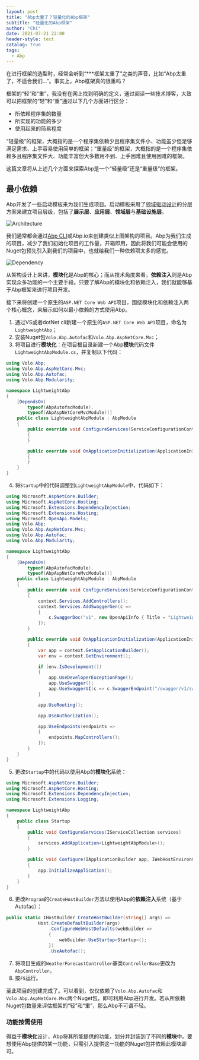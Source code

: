 ```yaml
---
layout: post
title: "Abp太重了？轻量化的Abp框架"
subtitle: "轻量化的Abp框架"
author: "Chi"
date: 2021-07-21 22:00
header-style: text
catalog: true
tags:
  - Abp
---
```



在进行框架的选型时，经常会听到“***框架太重了”之类的声音，比如“Abp太重了，不适合我们...”。事实上，Abp框架真的很重吗？

框架的“轻”和“重”，我没有在网上找到明确的定义，通过阅读一些技术博客，大致可以把框架的“轻”和“重”通过以下几个方面进行区分：

- 所依赖程序集的数量
- 所实现的功能的多少
- 使用起来的简易程度

“轻量级”的框架，大概指的是一个程序集依赖少且程序集文件小、功能虽少但足够满足需求、上手容易使用简单的框架；“重量级”的框架，大概指的是一个程序集依赖多且程序集文件大、功能丰富但大多数用不到、上手困难且使用困难的框架。

这篇文章将从上述几个方面来探索Abp是一个“轻量级”还是“重量级”的框架。

## 最小依赖

Abp开发了一些启动模板来为我们生成项目。启动模板采用了[领域驱动设计](https://docs.abp.io/en/abp/latest/Domain-Driven-Design)的分层方案来建立项目层级，包括了**展示层**、**应用层**、**领域层**与**基础设施层**。

![Architecture](/img/in-post/2021-07-22-Lightweight-Abp/Architecture.png)

我们通常都会通过[Abp CLI](https://docs.abp.io/en/abp/latest/CLI)或Abp.io来创建类似上图架构的项目。Abp为我们生成的项目，减少了我们初始化项目的工作量，开箱即用，因此将我们可能会使用的Nuget包预先引入到我们的项目中，也就给我们一种依赖项太多的感觉。

![Dependency](/img/in-post/2021-07-22-Lightweight-Abp/Dependency.png)

从架构设计上来讲，**模块化**是Abp的核心；而从技术角度来看，**依赖注入**则是Abp实现众多功能的一个主要手段。只要了解Abp的模块化和依赖注入，我们就能够基于Abp框架来进行项目开发。

接下来将创建一个原生的`ASP.NET Core Web API`项目，围绕模块化和依赖注入两个核心概念，来展示如何以最小依赖的方式使用Abp。

1. 通过VS或者dotNet cli新建一个原生的`ASP.NET Core Web API`项目，命名为`LightweightAbp`；
2. 安装Nuget包`Volo.Abp.Autofac`和`Volo.Abp.AspNetCore.Mvc`；
3. 将项目进行**模块化**：在项目根目录新建一个Abp**模块**代码文件`LightweightAbpModule.cs`，并复制以下代码：

```C#
using Volo.Abp;
using Volo.Abp.AspNetCore.Mvc;
using Volo.Abp.Autofac;
using Volo.Abp.Modularity;

namespace LightweightAbp
{
    [DependsOn(
        typeof(AbpAutofacModule),
        typeof(AbpAspNetCoreMvcModule))]
    public class LightweightAbpModule : AbpModule
    {
        public override void ConfigureServices(ServiceConfigurationContext context)
        {
        }

        public override void OnApplicationInitialization(ApplicationInitializationContext context)
        {
        }
    }
}
```

4. 将`Startup`中的代码调整到`LightweightAbpModule`中，代码如下：

``` C#
using Microsoft.AspNetCore.Builder;
using Microsoft.AspNetCore.Hosting;
using Microsoft.Extensions.DependencyInjection;
using Microsoft.Extensions.Hosting;
using Microsoft.OpenApi.Models;
using Volo.Abp;
using Volo.Abp.AspNetCore.Mvc;
using Volo.Abp.Autofac;
using Volo.Abp.Modularity;

namespace LightweightAbp
{
    [DependsOn(
        typeof(AbpAutofacModule),
        typeof(AbpAspNetCoreMvcModule))]
    public class LightweightAbpModule : AbpModule
    {
        public override void ConfigureServices(ServiceConfigurationContext context)
        {
            context.Services.AddControllers();
            context.Services.AddSwaggerGen(c =>
            {
                c.SwaggerDoc("v1", new OpenApiInfo { Title = "LightweightAbp", Version = "v1" });
            });
        }

        public override void OnApplicationInitialization(ApplicationInitializationContext context)
        {
            var app = context.GetApplicationBuilder();
            var env = context.GetEnvironment();

            if (env.IsDevelopment())
            {
                app.UseDeveloperExceptionPage();
                app.UseSwagger();
                app.UseSwaggerUI(c => c.SwaggerEndpoint("/swagger/v1/swagger.json", "LightweightAbp v1"));
            }

            app.UseRouting();

            app.UseAuthorization();

            app.UseEndpoints(endpoints =>
            {
                endpoints.MapControllers();
            });
        }
    }
}

```

5. 更改`Startup`中的代码以使用Abp的**模块化**系统：

``` C#
using Microsoft.AspNetCore.Builder;
using Microsoft.AspNetCore.Hosting;
using Microsoft.Extensions.DependencyInjection;
using Microsoft.Extensions.Logging;

namespace LightweightAbp
{
    public class Startup
    {
        public void ConfigureServices(IServiceCollection services)
        {
            services.AddApplication<LightweightAbpModule>();
        }

        public void Configure(IApplicationBuilder app, IWebHostEnvironment env, ILoggerFactory loggerFactory)
        {
            app.InitializeApplication();
        }
    }
}
```

6. 更改`Program`的`CreateHostBuilder`方法以使用Abp的**依赖注入**系统（基于Autofac）：

``` C#
public static IHostBuilder CreateHostBuilder(string[] args) =>
            Host.CreateDefaultBuilder(args)
                .ConfigureWebHostDefaults(webBuilder =>
                {
                    webBuilder.UseStartup<Startup>();
                })
                .UseAutofac();
```

7. 将项目生成的`WeatherForecastController`基类`ControllerBase`更改为`AbpController`。
8. 按`F5`运行。

至此项目的创建完成了。可以看到，仅仅依赖了`Volo.Abp.Autofac`和`Volo.Abp.AspNetCore.Mvc`两个Nuget包，即可利用Abp进行开发。若从所依赖Nuget包数量来评估框架的“轻”和“重”，那么Abp不可谓不轻。

### 功能按需使用

得益于**模块化**设计，Abp将其所能提供的功能，划分并封装到了不同的**模块**中。要想使用Abp提供的某一功能，只需引入提供这一功能的Nuget包并依赖此模块即可。
